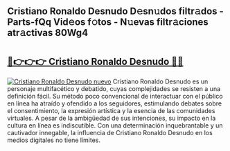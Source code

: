 ## Cristiano Ronaldo Desnudo D𝚎sn𝚞dos filtr𝚊dos - Parts-fQq Vid𝚎os f𝚘tos - N𝚞evas filtr𝚊ciones atr𝚊ctivas 80Wg4

# <h2><a href="http://mbe62wa.tromn.icu/?c=Cristiano+Ronaldo+Desnudo">🔗👉👉👉 Cristiano Ronaldo Desnudo 🔗🔗</a></h2>

[![Cristiano Ronaldo Desnudo nuevo](https://i.imgur.com/pEAQMta.gif)](http://mbe62wa.tromn.icu/?c=Cristiano+Ronaldo+Desnudo)
Cristiano Ronaldo Desnudo es un personaje multifacético y debatido, cuyas complejidades se resisten a una definición fácil.  Su método poco convencional de interactuar con el público en línea ha atraído y ofendido a los seguidores, estimulando debates sobre el consentimiento, la expresión artística y la esencia de las comunidades virtuales. A pesar de la ambigüedad de sus intenciones, su impacto en la cultura en línea es indiscutible. Con una determinación inquebrantable y un cautivador innegable, la influencia de Cristiano Ronaldo Desnudo en los medios digitales no tiene límites.

